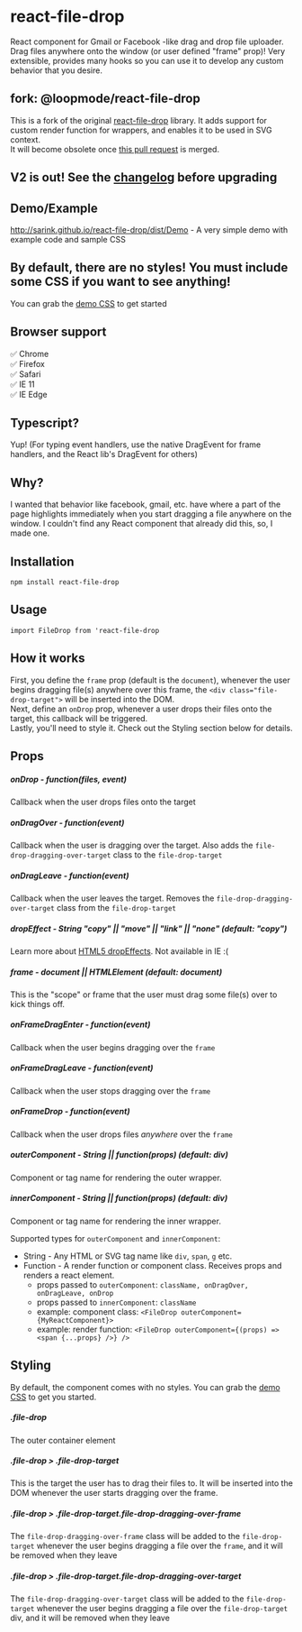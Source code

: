 # react-file-drop

React component for Gmail or Facebook -like drag and drop file uploader. Drag files anywhere onto the window (or user defined "frame" prop)! Very extensible, provides many hooks so you can use it to develop any custom behavior that you desire.

## fork: @loopmode/react-file-drop

This is a fork of the original [react-file-drop](https://www.npmjs.com/package/react-file-drop) library. It adds support for custom render function for wrappers, and enables it to be used in SVG context.  
It will become obsolete once [this pull request](https://github.com/sarink/react-file-drop/pull/33) is merged.

## V2 is out! See the [changelog](https://github.com/sarink/react-file-drop/blob/master/CHANGELOG.md) before upgrading

## Demo/Example

http://sarink.github.io/react-file-drop/dist/Demo - A very simple demo with example code and sample CSS

## By default, there are no styles! You must include some CSS if you want to see anything!

You can grab the [demo CSS](https://raw.githubusercontent.com/sarink/react-file-drop/master/src/Demo/Demo.css) to get started

## Browser support

✅ Chrome <br/>
✅ Firefox <br/>
✅ Safari <br/>
✅ IE 11 <br/>
✅ IE Edge <br/>

## Typescript?

Yup! (For typing event handlers, use the native DragEvent for frame handlers, and the React lib's DragEvent for others)

## Why?

I wanted that behavior like facebook, gmail, etc. have where a part of the page highlights immediately when you start dragging a file anywhere on the window. I couldn't find any React component that already did this, so, I made one.

## Installation

`npm install react-file-drop`

## Usage

`import FileDrop from 'react-file-drop`

## How it works

First, you define the `frame` prop (default is the `document`), whenever the user begins dragging file(s) anywhere over this frame, the `<div class="file-drop-target">` will be inserted into the DOM.  
Next, define an `onDrop` prop, whenever a user drops their files onto the target, this callback will be triggered.  
Lastly, you'll need to style it. Check out the Styling section below for details.

## Props

##### onDrop - function(files, event)

Callback when the user drops files onto the target

##### onDragOver - function(event)

Callback when the user is dragging over the target. Also adds the `file-drop-dragging-over-target` class to the `file-drop-target`

##### onDragLeave - function(event)

Callback when the user leaves the target. Removes the `file-drop-dragging-over-target` class from the `file-drop-target`

##### dropEffect - String "copy" || "move" || "link" || "none" (default: "copy")

Learn more about [HTML5 dropEffects](https://developer.mozilla.org/en-US/docs/Web/API/DataTransfer#dropEffect.28.29). Not available in IE :(

##### frame - document || HTMLElement (default: document)

This is the "scope" or frame that the user must drag some file(s) over to kick things off.

##### onFrameDragEnter - function(event)

Callback when the user begins dragging over the `frame`

##### onFrameDragLeave - function(event)

Callback when the user stops dragging over the `frame`

##### onFrameDrop - function(event)

Callback when the user drops files _anywhere_ over the `frame`

##### outerComponent - String || function(props) (default: div)

Component or tag name for rendering the outer wrapper.

##### innerComponent - String || function(props) (default: div)

Component or tag name for rendering the inner wrapper.

Supported types for `outerComponent` and `innerComponent`:

*   String - Any HTML or SVG tag name like `div`, `span`, `g` etc.
*   Function - A render function or component class. Receives props and renders a react element.
    *   props passed to `outerComponent`: `className, onDragOver, onDragLeave, onDrop`
    *   props passed to `innerComponent`: `className`
    *   example: component class: `<FileDrop outerComponent={MyReactComponent}>`
    *   example: render function: `<FileDrop outerComponent={(props) => <span {...props} />} />`

## Styling

By default, the component comes with no styles. You can grab the [demo CSS](https://raw.githubusercontent.com/sarink/react-file-drop/master/src/Demo/Demo.css) to get you started.

##### .file-drop

The outer container element

##### .file-drop > .file-drop-target

This is the target the user has to drag their files to. It will be inserted into the DOM whenever the user starts dragging over the frame.

##### .file-drop > .file-drop-target.file-drop-dragging-over-frame

The `file-drop-dragging-over-frame` class will be added to the `file-drop-target` whenever the user begins dragging a file over the `frame`, and it will be removed when they leave

##### .file-drop > .file-drop-target.file-drop-dragging-over-target

The `file-drop-dragging-over-target` class will be added to the `file-drop-target` whenever the user begins dragging a file over the `file-drop-target` div, and it will be removed when they leave
